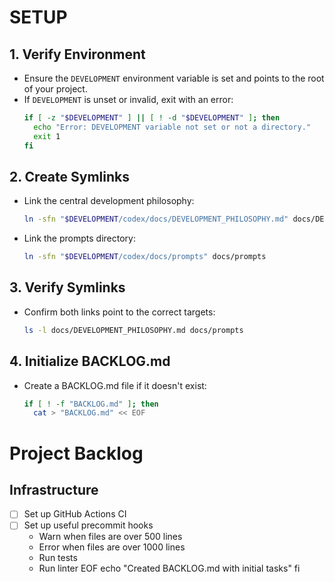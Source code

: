 # SETUP

## 1. Verify Environment
- Ensure the `DEVELOPMENT` environment variable is set and points to the root of your project.
- If `DEVELOPMENT` is unset or invalid, exit with an error:
  ```bash
  if [ -z "$DEVELOPMENT" ] || [ ! -d "$DEVELOPMENT" ]; then
    echo "Error: DEVELOPMENT variable not set or not a directory."
    exit 1
  fi
  ```

## 2. Create Symlinks
- Link the central development philosophy:
  ```bash
  ln -sfn "$DEVELOPMENT/codex/docs/DEVELOPMENT_PHILOSOPHY.md" docs/DEVELOPMENT_PHILOSOPHY.md
  ```
- Link the prompts directory:
  ```bash
  ln -sfn "$DEVELOPMENT/codex/docs/prompts" docs/prompts
  ```

## 3. Verify Symlinks
- Confirm both links point to the correct targets:
  ```bash
  ls -l docs/DEVELOPMENT_PHILOSOPHY.md docs/prompts
  ```

## 4. Initialize BACKLOG.md
- Create a BACKLOG.md file if it doesn't exist:
  ```bash
  if [ ! -f "BACKLOG.md" ]; then
    cat > "BACKLOG.md" << EOF
# Project Backlog

## Infrastructure
- [ ] Set up GitHub Actions CI
- [ ] Set up useful precommit hooks
  * Warn when files are over 500 lines
  * Error when files are over 1000 lines
  * Run tests
  * Run linter
EOF
    echo "Created BACKLOG.md with initial tasks"
  fi
  ```
